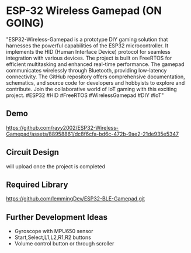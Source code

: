 
# ESP-32 Wireless Gamepad (ON GOING)

"ESP32-Wireless-Gamepad is a prototype DIY gaming solution that harnesses the powerful capabilities of the ESP32 microcontroller. It implements the HID (Human Interface Device) protocol for seamless integration with various devices. The project is built on FreeRTOS for efficient multitasking and enhanced real-time performance. The gamepad communicates wirelessly through Bluetooth, providing low-latency connectivity. The GitHub repository offers comprehensive documentation, schematics, and source code for developers and hobbyists to explore and contribute. Join the collaborative world of IoT gaming with this exciting project. #ESP32 #HID #FreeRTOS #WirelessGamepad #DIY #IoT"

## Demo


https://github.com/rayy2002/ESP32-Wireless-Gamepad/assets/88958861/dc8f6cfa-bd6c-472b-9ae2-21de935e5347




##  Circuit Design
will upload once the project is completed


## Required Library
https://github.com/lemmingDev/ESP32-BLE-Gamepad.git


## Further Development Ideas

- Gyroscope with MPU650 sensor
- Start,Select,L1,L2,R1,R2 buttons
- Volume control button or through scroller



